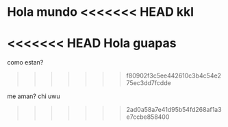 Hola mundo
<<<<<<< HEAD
kkl
=======
<<<<<<< HEAD
Hola guapas
=======
como estan?
>>>>>>> f80902f3c5ee442610c3b4c54e275ec3dd7fcdde

me aman?
chi uwu
>>>>>>> 2ad0a58a7e41d95b54fd268af1a3e7ccbe858400
